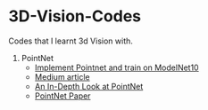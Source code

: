 # 3D-Vision-Codes
Codes that I learnt 3d Vision with.

1. PointNet
    - [Implement Pointnet and train on ModelNet10](https://github.com/softsys4ai/Physics-Informed-Deep-Learning/blob/main/PINN/2D_heat_equation.ipynb)
    - [Medium article](https://towardsdatascience.com/deep-learning-on-point-clouds-implementing-pointnet-in-google-colab-1fd65cd3a263)
    - [An In-Depth Look at PointNet](https://medium.com/@luis_gonzales/an-in-depth-look-at-pointnet-111d7efdaa1a)
    - [PointNet Paper](https://arxiv.org/abs/1612.00593)

